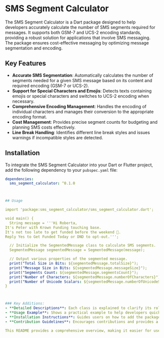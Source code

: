 <!--
This README describes the package. If you publish this package to pub.dev,
this README's contents appear on the landing page for your package.

For information about how to write a good package README, see the guide for
[writing package pages](https://dart.dev/guides/libraries/writing-package-pages).

For general information about developing packages, see the Dart guide for
[creating packages](https://dart.dev/guides/libraries/create-library-packages)
and the Flutter guide for
[developing packages and plugins](https://flutter.dev/developing-packages).
-->

# SMS Segment Calculator

The SMS Segment Calculator is a Dart package designed to help developers accurately calculate the number of SMS segments required for messages. It supports both GSM-7 and UCS-2 encoding standards, providing a robust solution for applications that involve SMS messaging. The package ensures cost-effective messaging by optimizing message segmentation and encoding.

## Key Features

- **Accurate SMS Segmentation**: Automatically calculates the number of segments needed for a given SMS message based on its content and required encoding (GSM-7 or UCS-2).
- **Support for Special Characters and Emojis**: Detects texts containing emojis or special characters and switches to UCS-2 encoding when necessary.
- **Comprehensive Encoding Management**: Handles the encoding of individual characters and manages their conversion to the appropriate encoding format.
- **Cost Management**: Provides precise segment counts for budgeting and planning SMS costs effectively.
- **Line Break Handling**: Identifies different line break styles and issues warnings if incompatible styles are detected.

## Installation

To integrate the SMS Segment Calculator into your Dart or Flutter project, add the following dependency to your `pubspec.yaml` file:

```yaml
dependencies:
  sms_segment_calculator: ^0.1.0



## Usage

import 'package:sms_segment_calculator/sms_segment_calculator.dart';

void main() {
  String message = '''Hi Roberta,
It's Peter with Krown Funding touching base.
It's not too late to get funded before the weekend 🤑.
Reply Yes to Get Funded Today or DND to opt-out.''';

  // Initialize the SegmentedMessage class to calculate SMS segments.
  SegmentedMessage segmentedMessage = SegmentedMessage(message);

  // Output various properties of the segmented message.
  print("Total Size in Bits: ${segmentedMessage.totalSize}");
  print("Message Size in Bits: ${segmentedMessage.messageSize}");
  print("Segments Count: ${segmentedMessage.segmentsCount}");
  print("Number of Characters: ${segmentedMessage.numberOfCharacters}");
  print("Number of Unicode Scalars: ${segmentedMessage.numberOfUnicodeScalars}");
}



### Key Additions:
- **Detailed Descriptions**: Each class is explained to clarify its role in the package.
- **Usage Example**: Shows a practical example to help developers quickly understand how to use the package.
- **Installation Instructions**: Guides users on how to add the package to their project.
- **Contribution Guidelines**: Encourages contributions and provides a link to the issues page. 

This README provides a comprehensive overview, making it easier for users to understand and use the package effectively.

